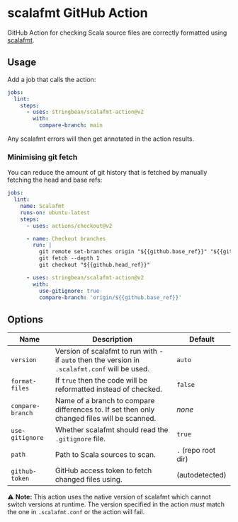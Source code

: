 # scalafmt GitHub Action

GitHub Action for checking Scala source files are correctly formatted using
[scalafmt](https://scalameta.org/scalafmt/).

## Usage

Add a job that calls the action:

```yaml
jobs:
  lint:
    steps:
      - uses: stringbean/scalafmt-action@v2
        with:
          compare-branch: main
```

Any scalafmt errors will then get annotated in the action results.

### Minimising git fetch

You can reduce the amount of git history that is fetched by manually fetching the head and base refs:

```yaml
jobs:
  lint:
    name: Scalafmt
    runs-on: ubuntu-latest
    steps:
      - uses: actions/checkout@v2

      - name: Checkout branches
        run: |
          git remote set-branches origin "${{github.base_ref}}" "${{github.head_ref}}"
          git fetch --depth 1
          git checkout "${{github.head_ref}}"

      - uses: stringbean/scalafmt-action@v2
        with:
          use-gitignore: true
          compare-branch: 'origin/${{github.base_ref}}'
```

## Options

| Name             | Description                                                                                    | Default             |
| ---------------- | ---------------------------------------------------------------------------------------------- | ------------------- |
| `version`        | Version of scalafmt to run with - if `auto` then the version in `.scalafmt.conf` will be used. | `auto`              |
| `format-files`   | If `true` then the code will be reformatted instead of checked.                                | `false`             |
| `compare-branch` | Name of a branch to compare differences to. If set then only changed files will be scanned.    | _none_              |
| `use-gitignore`  | Whether scalafmt should read the `.gitignore` file.                                            | `true`              |
| `path`           | Path to Scala sources to scan.                                                                 | `.` (repo root dir) |
| `github-token`   | GitHub access token to fetch changed files using.                                              | (autodetected)      |

:warning: **Note:** This action uses the native version of scalafmt which cannot switch versions at
runtime. The version specified in the action _must_ match the one in `.scalafmt.conf` or the action
will fail.
